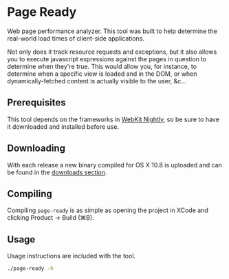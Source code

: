 Page Ready
==========

Web page performance analyzer. This tool was built to help determine the
real-world load times of client-side applications.

Not only does it track resource requests and exceptions, but it also allows you
to execute javascript expressions against the pages in question to determine
when they're true. This would allow you, for instance, to determine when
a specific view is loaded and in the DOM, or when dynamically-fetched content
is actually visible to the user, &c…


Prerequisites
-------------

This tool depends on the frameworks in [WebKit
Nightly](http://nightly.webkit.org), so be sure to have it downloaded and
installed before use.


Downloading
-----------

With each release a new binary compiled for OS X 10.8 is uploaded and can be
found in the [downloads section](https://github.com/metalabdesign/page-ready/downloads).


Compiling
---------

Compiling `page-ready` is as simple as opening the project in XCode and
clicking Product → Build (⌘B).


Usage
-----

Usage instructions are included with the tool.

```sh
./page-ready -h
```
